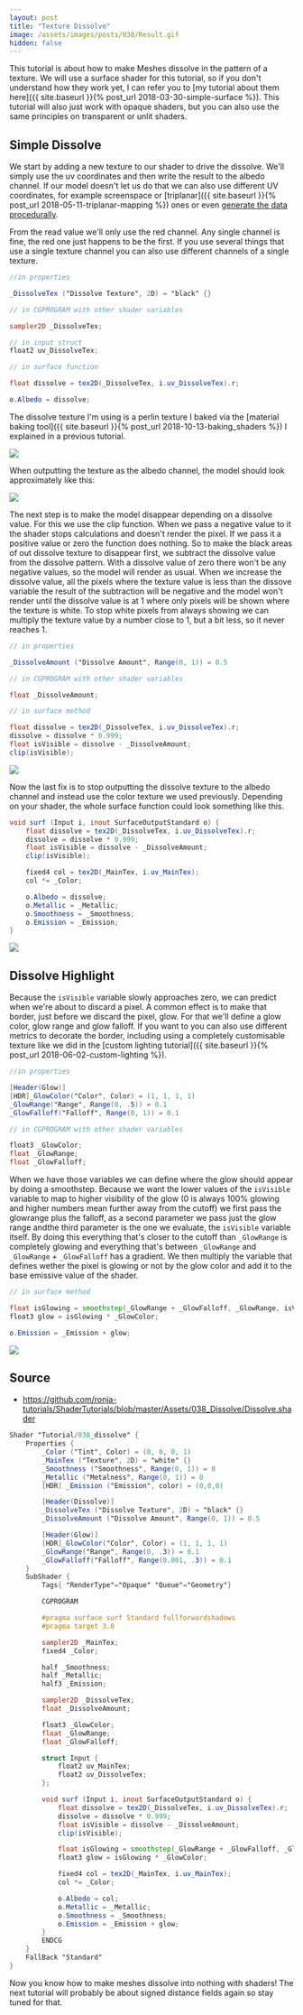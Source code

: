 ```yaml
---
layout: post
title: "Texture Dissolve"
image: /assets/images/posts/038/Result.gif
hidden: false
---
```


This tutorial is about how to make Meshes dissolve in the pattern of a texture. We will use a surface shader for this tutorial, so if you don't understand how they work yet, I can refer you to [my tutorial about them here]({{ site.baseurl }}{% post_url 2018-03-30-simple-surface %}). This tutorial will also just work with opaque shaders, but you can also use the same principles on transparent or unlit shaders.

## Simple Dissolve

We start by adding a new texture to our shader to drive the dissolve. We'll simply use the uv coordinates and then write the result to the albedo channel. If our model doesn't let us do that we can also use different UV coordinates, for example screenspace or [triplanar]({{ site.baseurl }}{% post_url 2018-05-11-triplanar-mapping %}) ones or even [generate the data procedurally](/noise.html).

From the read value we'll only use the red channel. Any single channel is fine, the red one just happens to be the first. If you use several things that use a single texture channel you can also use different channels of a single texture.

```glsl
//in properties

_DissolveTex ("Dissolve Texture", 2D) = "black" {}
```

```glsl
// in CGPROGRAM with other shader variables

sampler2D _DissolveTex;
```

```glsl
// in input struct
float2 uv_DissolveTex;
```

```glsl
// in surface function

float dissolve = tex2D(_DissolveTex, i.uv_DissolveTex).r;

o.Albedo = dissolve;
```

The dissolve texture I'm using is a perlin texture I baked via the [material baking tool]({{ site.baseurl }}{% post_url 2018-10-13-baking_shaders %}) I explained in a previous tutorial.

![](/assets/images/posts/038/DissolvePattern.png)

When outputting the texture as the albedo channel, the model should look approximately like this:

![](/assets/images/posts/038/DissolveTex.png)

The next step is to make the model disappear depending on a dissolve value. For this we use the clip function. When we pass a negative value to it the shader stops calculations and doesn't render the pixel. If we pass it a positive value or zero the function does nothing. So to make the black areas of out dissolve texture to disappear first, we subtract the dissolve value from the dissolve pattern. With a dissolve value of zero there won't be any negative values, so the model will render as usual. When we increase the dissolve value, all the pixels where the texture value is less than the dissove variable the result of the subtraction will be negative and the model won't render until the dissolve value is at 1 where only pixels will be shown where the texture is white. To stop white pixels from always showing we can multiply the texture value by a number close to 1, but a bit less, so it never reaches 1.

```glsl
// in properties

_DissolveAmount ("Dissolve Amount", Range(0, 1)) = 0.5
```

```glsl
// in CGPROGRAM with other shader variables

float _DissolveAmount;
```

```glsl
// in surface method

float dissolve = tex2D(_DissolveTex, i.uv_DissolveTex).r;
dissolve = dissolve * 0.999;
float isVisible = dissolve - _DissolveAmount;
clip(isVisible);
```

![](/assets/images/posts/038/DissolveTexDissolve.png)

Now the last fix is to stop outputting the dissolve texture to the albedo channel and instead use the color texture we used previously. Depending on your shader, the whole surface function could look something like this.

```glsl
void surf (Input i, inout SurfaceOutputStandard o) {
    float dissolve = tex2D(_DissolveTex, i.uv_DissolveTex).r;
    dissolve = dissolve * 0.999;
    float isVisible = dissolve - _DissolveAmount;
    clip(isVisible);

    fixed4 col = tex2D(_MainTex, i.uv_MainTex);
    col *= _Color;

    o.Albedo = dissolve;
    o.Metallic = _Metallic;
    o.Smoothness = _Smoothness;
    o.Emission = _Emission;
}
```

![](/assets/images/posts/038/SimpleDissolve.gif)

## Dissolve Highlight

Because the `isVisible` variable slowly approaches zero, we can predict when we're about to discard a pixel. A common effect is to make that border, just before we discard the pixel, glow. For that we'll define a glow color, glow range and glow falloff. If you want to you can also use different metrics to decorate the border, including using a completely customisable texture like we did in the [custom lighting tutorial]({{ site.baseurl }}{% post_url 2018-06-02-custom-lighting %}).

```glsl
//in properties

[Header(Glow)]
[HDR]_GlowColor("Color", Color) = (1, 1, 1, 1)
_GlowRange("Range", Range(0, .5)) = 0.1
_GlowFalloff("Falloff", Range(0, 1)) = 0.1
```

```glsl
// in CGPROGRAM with other shader variables

float3 _GlowColor;
float _GlowRange;
float _GlowFalloff;
```

When we have those variables we can define where the glow should appear by doing a smoothstep. Because we want the lower values of the `isVisible` variable to map to higher visibility of the glow (0 is always 100% glowing and higher numbers mean further away from the cutoff) we first pass the glowrange plus the falloff, as a second parameter we pass just the glow range andthe third parameter is the one we evaluate, the `isVisible` variable itself. By doing this everything that's closer to the cutoff than `_GlowRange` is completely glowing and everything that's between `_GlowRange` and `_GlowRange` + `_GlowFalloff` has a gradient. We then multiply the variable that defines wether the pixel is glowing or not by the glow color and add it to the base emissive value of the shader.

```glsl
// in surface method

float isGlowing = smoothstep(_GlowRange + _GlowFalloff, _GlowRange, isVisible);
float3 glow = isGlowing * _GlowColor;

o.Emission = _Emission + glow;
```

![](/assets/images/posts/038/Result.gif)

## Source

- <https://github.com/ronja-tutorials/ShaderTutorials/blob/master/Assets/038_Dissolve/Dissolve.shader>

```glsl
Shader "Tutorial/038_dissolve" {
    Properties {
        _Color ("Tint", Color) = (0, 0, 0, 1)
        _MainTex ("Texture", 2D) = "white" {}
        _Smoothness ("Smoothness", Range(0, 1)) = 0
        _Metallic ("Metalness", Range(0, 1)) = 0
        [HDR] _Emission ("Emission", color) = (0,0,0)

        [Header(Dissolve)]
        _DissolveTex ("Dissolve Texture", 2D) = "black" {}
        _DissolveAmount ("Dissolve Amount", Range(0, 1)) = 0.5

        [Header(Glow)]
        [HDR]_GlowColor("Color", Color) = (1, 1, 1, 1)
        _GlowRange("Range", Range(0, .3)) = 0.1
        _GlowFalloff("Falloff", Range(0.001, .3)) = 0.1
    }
    SubShader {
        Tags{ "RenderType"="Opaque" "Queue"="Geometry"}

        CGPROGRAM

        #pragma surface surf Standard fullforwardshadows
        #pragma target 3.0

        sampler2D _MainTex;
        fixed4 _Color;

        half _Smoothness;
        half _Metallic;
        half3 _Emission;

        sampler2D _DissolveTex;
        float _DissolveAmount;

        float3 _GlowColor;
        float _GlowRange;
        float _GlowFalloff;

        struct Input {
            float2 uv_MainTex;
            float2 uv_DissolveTex;
        };

        void surf (Input i, inout SurfaceOutputStandard o) {
            float dissolve = tex2D(_DissolveTex, i.uv_DissolveTex).r;
            dissolve = dissolve * 0.999;
            float isVisible = dissolve - _DissolveAmount;
            clip(isVisible);

            float isGlowing = smoothstep(_GlowRange + _GlowFalloff, _GlowRange, isVisible);
            float3 glow = isGlowing * _GlowColor;

            fixed4 col = tex2D(_MainTex, i.uv_MainTex);
            col *= _Color;

            o.Albedo = col;
            o.Metallic = _Metallic;
            o.Smoothness = _Smoothness;
            o.Emission = _Emission + glow;
        }
        ENDCG
    }
    FallBack "Standard"
}
```

Now you know how to make meshes dissolve into nothing with shaders! The next tutorial will probably be about signed distance fields again so stay tuned for that.